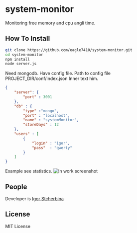 # system-monitor

Monitoring free memory and cpu angli time.

## How To Install
```bash
git clone https://github.com/eagle7410/system-monitor.git
cd system-monitor
npm install
node server.js
```
Need mongodb.
Have config file. Path to config file PROJECT_DIR/conf/index.json
Inner text him.
```json
{
	"server": {
		"port" : 3001
	},
	"db" : {
		"type" :"mongo",
		"port" : "localhost",
		"name" : "systemMonitor",
		"storeDays" : 12
	},
	"users" : [
		{
			"login" : "igor",
			"pass"  : "qwerty"
		}
	]
}
```
Example see statistics.
![In work screenshot](https://raw.githubusercontent.com/eagle7410/system-monitor/master/screen.jpg)
## People

Developer is [Igor Stcherbina](https://github.com/eagle7410)
   
## License
   
MIT License

